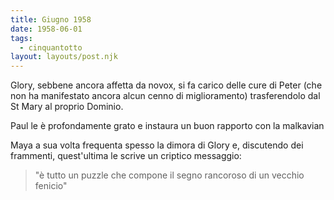 ```yaml
---
title: Giugno 1958
date: 1958-06-01
tags:
  - cinquantotto
layout: layouts/post.njk
---
```


Glory, sebbene ancora affetta da novox, si fa carico delle cure di Peter (che non ha manifestato ancora alcun cenno di miglioramento) trasferendolo dal St Mary al proprio Dominio.

Paul le è profondamente grato e instaura un buon rapporto con la malkavian

Maya a sua volta frequenta spesso la dimora di Glory e, discutendo dei frammenti, quest'ultima le scrive un criptico messaggio:

> "è tutto un puzzle che compone il segno rancoroso di un vecchio fenicio"